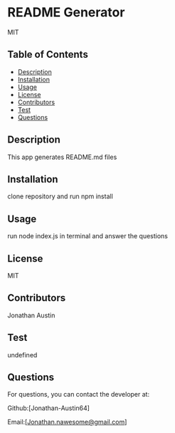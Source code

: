 
# README Generator

MIT

## Table of Contents
* [Description](#description)
* [Installation](#installation)
* [Usage](#usage)
* [License](#license)
* [Contributors](#contributors)
* [Test](#test)
* [Questions](#questions)

## Description
This app generates README.md files

## Installation 
clone repository and run npm install

## Usage 
run node index.js in terminal and answer the questions

## License
MIT

## Contributors
Jonathan Austin

## Test
undefined

## Questions
For questions, you can contact the developer at:

Github:[Jonathan-Austin64]

Email:[Jonathan.nawesome@gmail.com]
